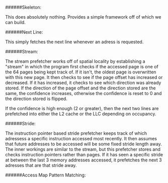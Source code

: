 ######Skeleton:

This does absolutely nothing. Provides a simple framework off of which we can build.

######Next Line:

This simply fetches the next line whenever an adress is requested. 

######Stream:

The stream prefetcher works off of spatial locality by establishing a "stream" in which the program first checks if the accessed page is one of the 64 pages being kept track of. If it isn't, the oldest page is overwritten with this new page. It then checks to see if the page offset has increased or decreased. If it has increased, it checks to see which direction was already stored. If the direction of the page offset and the direction stored are the same, the confidence increases, otherwise the confidence is reset to 0 and the direction stored is flipped.

If the confidence is high enough (2 or greater), then the next two lines are prefetched into either the L2 cache or the LLC depending on occupancy.

######Stride:

The instruction pointer based stride prefetcher keeps track of which adressess a specific instruction accessed most recently. It then assumes that future addresses to be accessed will be some fixed stride length away. The inner workings are similar to the stream, but this prefetcher stores and checks instruction pointers rather than pages. If it has seen a specific stride at between the last 3 memory addresses accessed, it prefetches the next 3 adresses that are that stride away.

######Access Map Pattern Matching:

